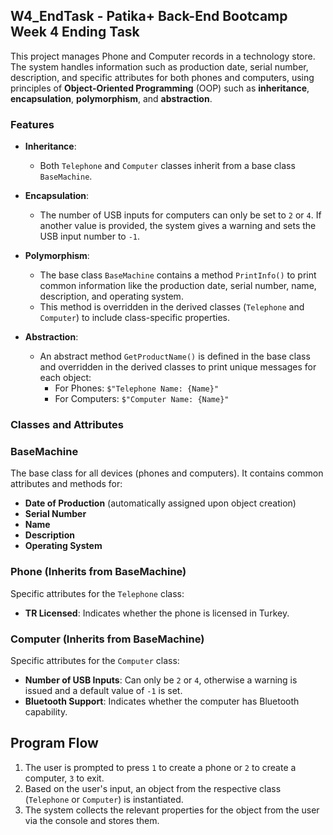 ## W4_EndTask - Patika+ Back-End Bootcamp Week 4 Ending Task

This project manages Phone and Computer records in a technology store. The system handles information such as production date, serial number, description, and specific attributes for both phones and computers, using principles of **Object-Oriented Programming** (OOP) such as **inheritance**, **encapsulation**, **polymorphism**, and **abstraction**.

### Features

- **Inheritance**: 
  - Both `Telephone` and `Computer` classes inherit from a base class `BaseMachine`.
  
- **Encapsulation**:
  - The number of USB inputs for computers can only be set to `2` or `4`. If another value is provided, the system gives a warning and sets the USB input number to `-1`.

- **Polymorphism**:
  - The base class `BaseMachine` contains a method `PrintInfo()` to print common information like the production date, serial number, name, description, and operating system.
  - This method is overridden in the derived classes (`Telephone` and `Computer`) to include class-specific properties.

- **Abstraction**:
  - An abstract method `GetProductName()` is defined in the base class and overridden in the derived classes to print unique messages for each object:
    - For Phones: `$"Telephone Name: {Name}"`
    - For Computers: `$"Computer Name: {Name}"`

### Classes and Attributes

### BaseMachine
The base class for all devices (phones and computers). It contains common attributes and methods for:
- **Date of Production** (automatically assigned upon object creation)
- **Serial Number**
- **Name**
- **Description**
- **Operating System**

### Phone (Inherits from BaseMachine)
Specific attributes for the `Telephone` class:
- **TR Licensed**: Indicates whether the phone is licensed in Turkey.

### Computer (Inherits from BaseMachine)
Specific attributes for the `Computer` class:
- **Number of USB Inputs**: Can only be `2` or `4`, otherwise a warning is issued and a default value of `-1` is set.
- **Bluetooth Support**: Indicates whether the computer has Bluetooth capability.

## Program Flow

1. The user is prompted to press `1` to create a phone or `2` to create a computer, `3` to exit.
2. Based on the user's input, an object from the respective class (`Telephone` or `Computer`) is instantiated.
3. The system collects the relevant properties for the object from the user via the console and stores them.


